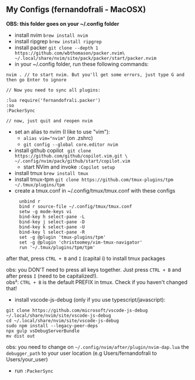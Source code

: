 ## My Configs (fernandofrali - MacOSX)

**OBS: this folder goes on your ~/.config folder**

- install nvim ```brew install nvim```
- install ripgrep ```brew install ripgrep```
- install packer `git clone --depth 1 https://github.com/wbthomason/packer.nvim\
        ~/.local/share/nvim/site/pack/packer/start/packer.nvim`
- in your ~/.config folder, run these following commands:
```
nvim . // to start nvim. But you'll get some errors, just type G and then go Enter to ignore

// Now you need to sync all plugins:

:lua require('fernandofrali.packer')
:so
:PackerSync

// now, just quit and reopen nvim
```
- set an alias to nvim (I like to use "vim"):
    - ```alias vim="nvim"``` (on .zshrc)
    - ```git config --global core.editor nvim```
- install github copilot
      ``` 
      git clone https://github.com/github/copilot.vim.git \
  ~/.config/nvim/pack/github/start/copilot.vim
      ```
    - start NVim and invoke ```:Copilot setup```
- install tmux ```brew install tmux```
- install tmux-tpm ```git clone https://github.com/tmux-plugins/tpm ~/.tmux/plugins/tpm```
- create a tmux.conf in ~/.config/tmux/tmux.conf with these configs
 ```
      unbind r
      bind r source-file ~/.config/tmux/tmux.conf
      setw -g mode-keys vi
      bind-key h select-pane -L
      bind-key j select-pane -D
      bind-key k select-pane -U
      bind-key l select-pane -R
      set -g @plugin 'tmux-plugins/tpm'
      set -g @plugin 'christoomey/vim-tmux-navigator'
      run '~/.tmux/plugins/tpm/tpm'

 ```
after that, press ```CTRL + B``` and ```I``` (capital i) to install tmux packages

obs: you DON'T need to press all keys together. Just press `CTRL + B` and after press `I` (need to be capitalized!).
<br>
obs²: `CTRL + B` is the default PREFIX in tmux. Check if you haven't changed that!

- install vscode-js-debug (only if you use typescript/javascript):


```
git clone https://github.com/microsoft/vscode-js-debug ~/.local/share/nvim/site/vscode-js-debug
cd ~/.local/share/nvim/site/vscode-js-debug
sudo npm install --legacy-peer-deps
npx gulp vsDebugServerBundle
mv dist out
```

obs: you need to change on  `~/.config/nvim/after/plugin/nvim-dap.lua` the `debugger_path` to your user location (e.g Users/fernandofrali to Users/your_user)

 - run ```:PackerSync```
